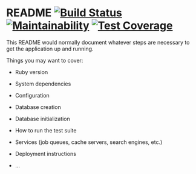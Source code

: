 # README [![Build Status](https://travis-ci.org/sman591/rit-class-stats.svg?branch=master)](https://travis-ci.org/sman591/rit-class-stats) [![Maintainability](https://api.codeclimate.com/v1/badges/d87755df19b4b4aee70c/maintainability)](https://codeclimate.com/github/sman591/rit-class-stats/maintainability) [![Test Coverage](https://api.codeclimate.com/v1/badges/d87755df19b4b4aee70c/test_coverage)](https://codeclimate.com/github/sman591/rit-class-stats/test_coverage)

This README would normally document whatever steps are necessary to get the
application up and running.

Things you may want to cover:

* Ruby version

* System dependencies

* Configuration

* Database creation

* Database initialization

* How to run the test suite

* Services (job queues, cache servers, search engines, etc.)

* Deployment instructions

* ...
